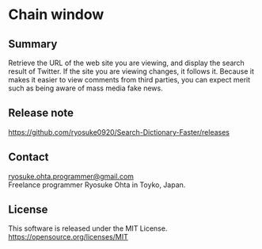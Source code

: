 # Chain window
## Summary
Retrieve the URL of the web site you are viewing, and display the search result of Twitter. If the site you are viewing changes, it follows it. 
Because it makes it easier to view comments from third parties, you can expect merit such as being aware of mass media fake news.  

## Release note
https://github.com/ryosuke0920/Search-Dictionary-Faster/releases  

## Contact
ryosuke.ohta.programmer@gmail.com  
Freelance programmer Ryosuke Ohta
in Toyko, Japan.

## License
This software is released under the MIT License.  
https://opensource.org/licenses/MIT
